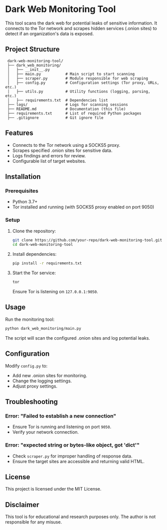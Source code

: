 # Dark Web Monitoring Tool

This tool scans the dark web for potential leaks of sensitive information. It connects to the Tor network and scrapes hidden services (.onion sites) to detect if an organization's data is exposed.

## Project Structure
```
 dark-web-monitoring-tool/
 ├── dark_web_monitoring/
 │   ├── __init__.py
 │   ├── main.py           # Main script to start scanning
 │   ├── scraper.py        # Module responsible for web scraping
 │   ├── config.py         # Configuration settings (Tor proxy, URLs, etc.)
 │   ├── utils.py          # Utility functions (logging, parsing, etc.)
 │   ├── requirements.txt  # Dependencies list
 ├── logs/                 # Logs for scanning sessions
 ├── README.md             # Documentation (this file)
 ├── requirements.txt      # List of required Python packages
 ├── .gitignore            # Git ignore file
```

## Features
- Connects to the Tor network using a SOCKS5 proxy.
- Scrapes specified .onion sites for sensitive data.
- Logs findings and errors for review.
- Configurable list of target websites.

## Installation
### Prerequisites
- Python 3.7+
- Tor installed and running (with SOCKS5 proxy enabled on port 9050)

### Setup
1. Clone the repository:
   ```bash
   git clone https://github.com/your-repo/dark-web-monitoring-tool.git
   cd dark-web-monitoring-tool
   ```
2. Install dependencies:
   ```bash
   pip install -r requirements.txt
   ```
3. Start the Tor service:
   ```bash
   tor
   ```
   Ensure Tor is listening on `127.0.0.1:9050`.

## Usage
Run the monitoring tool:
```bash
python dark_web_monitoring/main.py
```
The script will scan the configured .onion sites and log potential leaks.

## Configuration
Modify `config.py` to:
- Add new .onion sites for monitoring.
- Change the logging settings.
- Adjust proxy settings.

## Troubleshooting
### Error: "Failed to establish a new connection"
- Ensure Tor is running and listening on port `9050`.
- Verify your network connection.

### Error: "expected string or bytes-like object, got 'dict'"
- Check `scraper.py` for improper handling of response data.
- Ensure the target sites are accessible and returning valid HTML.

## License
This project is licensed under the MIT License.

## Disclaimer
This tool is for educational and research purposes only. The author is not responsible for any misuse.

